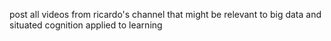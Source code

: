 post all videos from ricardo's channel that might be relevant to big data and situated cognition applied to learning